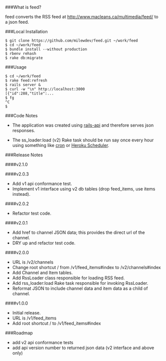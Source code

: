 ###What is feed?

feed converts the RSS feed at http://www.macleans.ca/multimedia/feed/ to a json feed.


###Local Installation

```shell
$ git clone https://github.com/milewdev/feed.git ~/work/feed
$ cd ~/work/feed
$ bundle install --without production
$ rbenv rehash
$ rake db:migrate
```


###Usage

```shell
$ cd ~/work/feed
$ rake feed:refresh
$ rails server &
$ curl -w "\n" http://localhost:3000
[{"id":288,"title":...
$ fg
^C
$
```


###Code Notes

- The application was created using [rails-api](https://github.com/rails-api/rails-api)
and therefore serves json responses.

- The ss_loader:load (v2) Rake task should be run say once every hour using
something like [cron](http://en.wikipedia.org/wiki/Cron) or [Heroku
Scheduler](https://devcenter.heroku.com/articles/scheduler).


###Release Notes

####v2.1.0

####v2.0.3
- Add v1 api conformance test.
- Implement v1 interface using v2 db tables (drop feed_items, use items instead).

####v2.0.2
- Refactor test code.

####v2.0.1
- Add href to channel JSON data; this provides the direct url of the channel.
- DRY up and refactor test code.

####v2.0.0
- URL is /v2/channels
- Change root shortcut / from /v1/feed_items#index to /v2/channels#index
- Add Channel and Item tables.
- Add RssLoader class responsible for loading RSS feed.
- Add rss_loader:load Rake task responsible for invoking RssLoader.
- Reformat JSON to include channel data and item data as a child of channel.

####v1.0.0
- Initial release.
- URL is /v1/feed_items
- Add root shortcut / to /v1/feed_items#index


###Roadmap

- add v2 api conformance tests
- add api version number to returned json data (v2 interface and above only)
